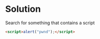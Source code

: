 # Solution

Search for something that contains a script

```html
<script>alert("pwnd");</script>
```
